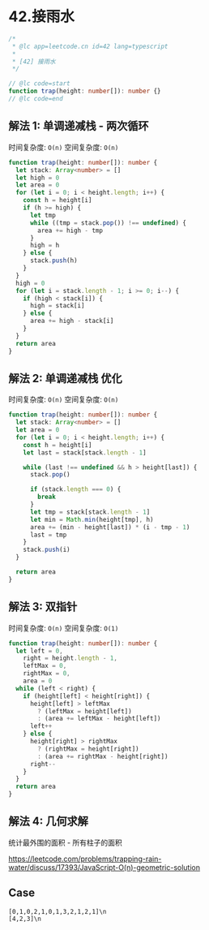 # 42.接雨水

```ts
/*
 * @lc app=leetcode.cn id=42 lang=typescript
 *
 * [42] 接雨水
 */

// @lc code=start
function trap(height: number[]): number {}
// @lc code=end
```

## 解法 1: 单调递减栈 - 两次循环

时间复杂度: `O(n)`
空间复杂度: `O(n)`

```ts
function trap(height: number[]): number {
  let stack: Array<number> = []
  let high = 0
  let area = 0
  for (let i = 0; i < height.length; i++) {
    const h = height[i]
    if (h >= high) {
      let tmp
      while ((tmp = stack.pop()) !== undefined) {
        area += high - tmp
      }
      high = h
    } else {
      stack.push(h)
    }
  }
  high = 0
  for (let i = stack.length - 1; i >= 0; i--) {
    if (high < stack[i]) {
      high = stack[i]
    } else {
      area += high - stack[i]
    }
  }
  return area
}
```

## 解法 2: 单调递减栈 优化

时间复杂度: `O(n)`
空间复杂度: `O(n)`

```ts
function trap(height: number[]): number {
  let stack: Array<number> = []
  let area = 0
  for (let i = 0; i < height.length; i++) {
    const h = height[i]
    let last = stack[stack.length - 1]

    while (last !== undefined && h > height[last]) {
      stack.pop()

      if (stack.length === 0) {
        break
      }
      let tmp = stack[stack.length - 1]
      let min = Math.min(height[tmp], h)
      area += (min - height[last]) * (i - tmp - 1)
      last = tmp
    }
    stack.push(i)
  }

  return area
}
```

## 解法 3: 双指针

时间复杂度: `O(n)`
空间复杂度: `O(1)`

```ts
function trap(height: number[]): number {
  let left = 0,
    right = height.length - 1,
    leftMax = 0,
    rightMax = 0,
    area = 0
  while (left < right) {
    if (height[left] < height[right]) {
      height[left] > leftMax
        ? (leftMax = height[left])
        : (area += leftMax - height[left])
      left++
    } else {
      height[right] > rightMax
        ? (rightMax = height[right])
        : (area += rightMax - height[right])
      right--
    }
  }
  return area
}
```

## 解法 4: 几何求解

统计最外围的面积 - 所有柱子的面积

https://leetcode.com/problems/trapping-rain-water/discuss/17393/JavaScript-O(n)-geometric-solution

## Case

```text
[0,1,0,2,1,0,1,3,2,1,2,1]\n
[4,2,3]\n
```
